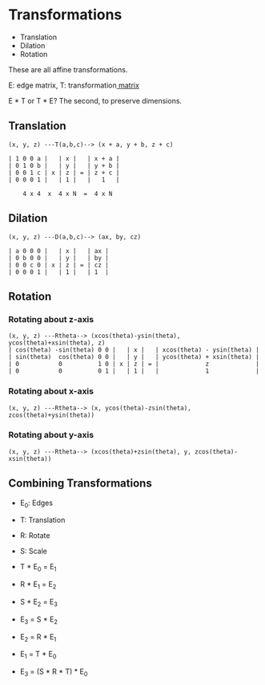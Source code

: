 # Transformations

* Translation
* Dilation
* Rotation

These are all affine transformations.

E: edge matrix, T: transformation[ matrix]( matrix)

E * T or T * E? The second, to preserve dimensions.

## Translation

```
(x, y, z) ---T(a,b,c)--> (x + a, y + b, z + c)

| 1 0 0 a |   | x |   | x + a |
| 0 1 0 b |   | y |   | y + b |
| 0 0 1 c | x | z | = | z + c |
| 0 0 0 1 |   | 1 |   |   1   |

    4 x 4  x  4 x N  =  4 x N
```

## Dilation

```
(x, y, z) ---D(a,b,c)--> (ax, by, cz)

| a 0 0 0 |   | x |   | ax |
| 0 b 0 0 |   | y |   | by |
| 0 0 c 0 | x | z | = | cz |
| 0 0 0 1 |   | 1 |   | 1  |
```

## Rotation

### Rotating about z-axis

```
(x, y, z) ---Rtheta--> (xcos(theta)-ysin(theta), ycos(theta)+xsin(theta), z)
| cos(theta) -sin(theta) 0 0 |   | x |   | xcos(theta) - ysin(theta) |
| sin(theta)  cos(theta) 0 0 |   | y |   | ycos(theta) + xsin(theta) |
| 0           0          1 0 | x | z | = |             z             |
| 0           0          0 1 |   | 1 |   |             1             |
```

### Rotating about x-axis

```
(x, y, z) ---Rtheta--> (x, ycos(theta)-zsin(theta), zcos(theta)+ysin(theta))
```

### Rotating about y-axis

```
(x, y, z) ---Rtheta--> (xcos(theta)+zsin(theta), y, zcos(theta)-xsin(theta))
```

## Combining Transformations

* E<sub>0</sub>: Edges
* T: Translation
* R: Rotate
* S: Scale

* T * E<sub>0</sub> = E<sub>1</sub>
* R * E<sub>1</sub> = E<sub>2</sub>
* S * E<sub>2</sub> = E<sub>3</sub>
* E<sub>3</sub> = S * E<sub>2</sub>
* E<sub>2</sub> = R * E<sub>1</sub>
* E<sub>1</sub> = T * E<sub>0</sub>
* E<sub>3</sub> = (S * R * T) * E<sub>0</sub>

